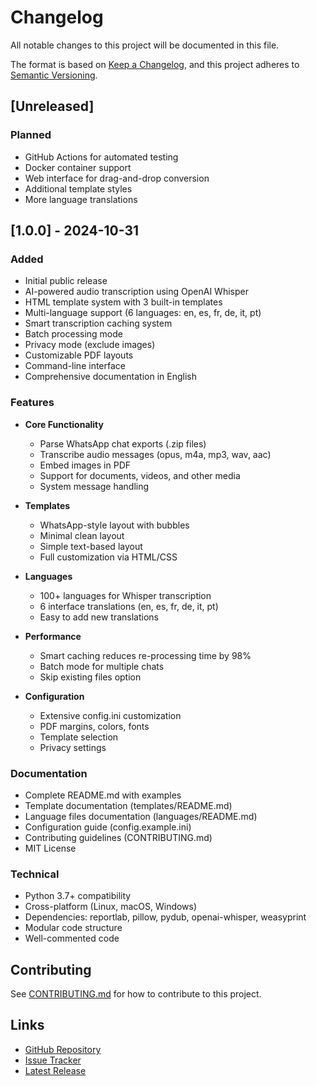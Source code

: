 # Changelog

All notable changes to this project will be documented in this file.

The format is based on [Keep a Changelog](https://keepachangelog.com/en/1.0.0/),
and this project adheres to [Semantic Versioning](https://semver.org/spec/v2.0.0.html).

## [Unreleased]

### Planned
- GitHub Actions for automated testing
- Docker container support
- Web interface for drag-and-drop conversion
- Additional template styles
- More language translations

## [1.0.0] - 2024-10-31

### Added
- Initial public release
- AI-powered audio transcription using OpenAI Whisper
- HTML template system with 3 built-in templates
- Multi-language support (6 languages: en, es, fr, de, it, pt)
- Smart transcription caching system
- Batch processing mode
- Privacy mode (exclude images)
- Customizable PDF layouts
- Command-line interface
- Comprehensive documentation in English

### Features
- **Core Functionality**
  - Parse WhatsApp chat exports (.zip files)
  - Transcribe audio messages (opus, m4a, mp3, wav, aac)
  - Embed images in PDF
  - Support for documents, videos, and other media
  - System message handling

- **Templates**
  - WhatsApp-style layout with bubbles
  - Minimal clean layout
  - Simple text-based layout
  - Full customization via HTML/CSS

- **Languages**
  - 100+ languages for Whisper transcription
  - 6 interface translations (en, es, fr, de, it, pt)
  - Easy to add new translations

- **Performance**
  - Smart caching reduces re-processing time by 98%
  - Batch mode for multiple chats
  - Skip existing files option

- **Configuration**
  - Extensive config.ini customization
  - PDF margins, colors, fonts
  - Template selection
  - Privacy settings

### Documentation
- Complete README.md with examples
- Template documentation (templates/README.md)
- Language files documentation (languages/README.md)
- Configuration guide (config.example.ini)
- Contributing guidelines (CONTRIBUTING.md)
- MIT License

### Technical
- Python 3.7+ compatibility
- Cross-platform (Linux, macOS, Windows)
- Dependencies: reportlab, pillow, pydub, openai-whisper, weasyprint
- Modular code structure
- Well-commented code

## Contributing

See [CONTRIBUTING.md](CONTRIBUTING.md) for how to contribute to this project.

## Links

- [GitHub Repository](https://github.com/wafy80/whatsapp-chat-transcriber)
- [Issue Tracker](https://github.com/wafy80/whatsapp-chat-transcriber/issues)
- [Latest Release](https://github.com/wafy80/whatsapp-chat-transcriber/releases)
